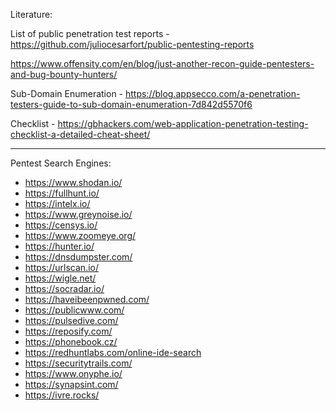 
Literature:

List of public penetration test reports -
https://github.com/juliocesarfort/public-pentesting-reports

https://www.offensity.com/en/blog/just-another-recon-guide-pentesters-and-bug-bounty-hunters/

Sub-Domain Enumeration -
https://blog.appsecco.com/a-penetration-testers-guide-to-sub-domain-enumeration-7d842d5570f6

Checklist - 
https://gbhackers.com/web-application-penetration-testing-checklist-a-detailed-cheat-sheet/

* * * 

Pentest Search Engines:

* https://www.shodan.io/
* https://fullhunt.io/
* https://intelx.io/
* https://www.greynoise.io/
* https://censys.io/
* https://www.zoomeye.org/
* https://hunter.io/
* https://dnsdumpster.com/
* https://urlscan.io/
* https://wigle.net/
* https://socradar.io/
* https://haveibeenpwned.com/
* https://publicwww.com/
* https://pulsedive.com/
* https://reposify.com/
* https://phonebook.cz/
* https://redhuntlabs.com/online-ide-search
* https://securitytrails.com/
* https://www.onyphe.io/
* https://synapsint.com/
* https://ivre.rocks/
